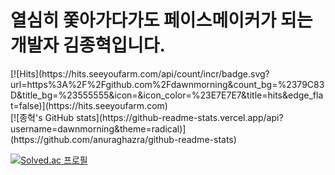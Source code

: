 # 열심히 쫓아가다가도 페이스메이커가 되는 개발자 김종혁입니다.



<div style=text-algign:center;>
[![Hits](https://hits.seeyoufarm.com/api/count/incr/badge.svg?url=https%3A%2F%2Fgithub.com%2Fdawnmorning&count_bg=%2379C83D&title_bg=%23555555&icon=&icon_color=%23E7E7E7&title=hits&edge_flat=false)](https://hits.seeyoufarm.com)
</div>
[![종혁's GitHub stats](https://github-readme-stats.vercel.app/api?username=dawnmorning&theme=radical)](https://github.com/anuraghazra/github-readme-stats)


[![Solved.ac
프로필](http://mazassumnida.wtf/api/v2/generate_badge?boj=notify9637)](https://solved.ac/notify9637)
